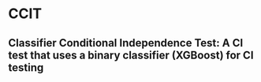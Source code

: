 # CCIT
## Classifier Conditional Independence Test: A CI test that uses a binary classifier (XGBoost) for CI testing 
